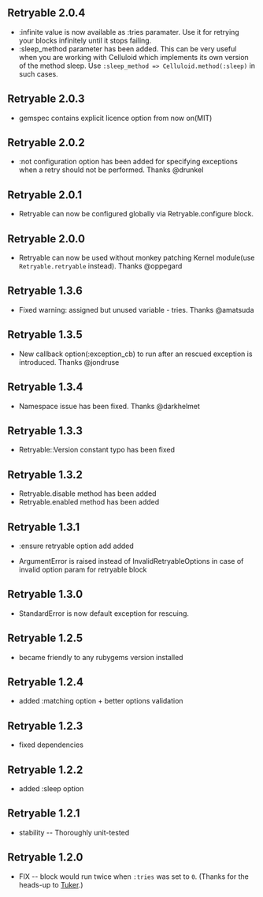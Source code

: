 ## Retryable 2.0.4 ##

*   :infinite value is now available as :tries paramater.  Use it for retrying your blocks infinitely until it stops failing.
*   :sleep_method parameter has been added. This can be very useful when you are working with Celluloid which implements its own version of the method sleep.
    Use `:sleep_method => Celluloid.method(:sleep)` in such cases.

## Retryable 2.0.3 ##

*   gemspec contains explicit licence option from now on(MIT)

## Retryable 2.0.2 ##

*   :not configuration option has been added for specifying exceptions
    when a retry should not be performed. Thanks @drunkel

## Retryable 2.0.1 ##

*   Retryable can now be configured globally via Retryable.configure block.

## Retryable 2.0.0 ##

*   Retryable can now be used without monkey patching Kernel module(use `Retryable.retryable` instead). Thanks @oppegard

## Retryable 1.3.6 ##

*   Fixed warning: assigned but unused variable - tries. Thanks @amatsuda

## Retryable 1.3.5 ##

*   New callback option(:exception_cb) to run after an rescued exception is introduced. Thanks @jondruse

## Retryable 1.3.4 ##

*   Namespace issue has been fixed. Thanks @darkhelmet

## Retryable 1.3.3 ##

*   Retryable::Version constant typo has been fixed

## Retryable 1.3.2 ##

*   Retryable.disable method has been added
*   Retryable.enabled method has been added

## Retryable 1.3.1 ##

*   :ensure retryable option add added

*   ArgumentError is raised instead of InvalidRetryableOptions in case of invalid option param for retryable block

## Retryable 1.3.0 ##

*   StandardError is now default exception for rescuing.

## Retryable 1.2.5 ##

*   became friendly to any rubygems version installed

## Retryable 1.2.4 ##

*   added :matching option + better options validation

## Retryable 1.2.3 ##

*   fixed dependencies

## Retryable 1.2.2 ##

*   added :sleep option

## Retryable 1.2.1 ##

*   stability -- Thoroughly unit-tested

## Retryable 1.2.0 ##

*   FIX -- block would run twice when `:tries` was set to `0`. (Thanks for the heads-up to [Tuker](http://github.com/tuker).)
